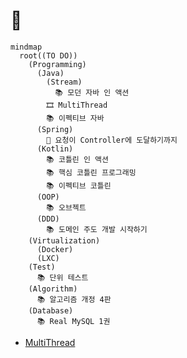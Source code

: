 # 👣

```mermaid
mindmap
  root((TO DO))
    (Programming)
      (Java)
        (Stream)
          📚 모던 자바 인 액션
        🎞️ MultiThread
        📚 이펙티브 자바
      (Spring)
        📝 요청이 Controller에 도달하기까지 
      (Kotlin)
        📚 코틀린 인 액션
        📚 핵심 코틀린 프로그래밍
        📚 이펙티브 코틀린
      (OOP)
        📚 오브젝트
      (DDD)
        📚 도메인 주도 개발 시작하기
    (Virtualization)
      (Docker)
      (LXC)
    (Test)
      📚 단위 테스트
    (Algorithm)
      📚 알고리즘 개정 4판
    (Database)
      📚 Real MySQL 1권
```

- [MultiThread](https://www.udemy.com/course/java-multi-threading/?utm_medium=udemyads&utm_source=wj-facebook&utm_campaign=bat_conversion_individual&utm_content=all_detargeting_dev_etc02&utm_term=da_multithread_hours_1080x1080_230711&fbclid=IwAR0Ga0wLG2ciRk2-1evGHWhHy7oAnDFSTevcPYRz4X9DCyeGJJS4dqO3Kt4#instructor-1)

